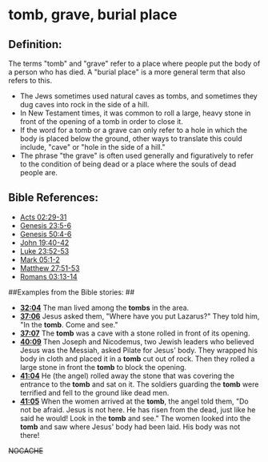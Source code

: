# tomb, grave, burial place #

## Definition: ##

The terms "tomb" and "grave" refer to a place where people put the body of a person who has died. A "burial place" is a more general term that also refers to this.

* The Jews sometimes used natural caves as tombs, and sometimes they dug caves into rock in the side of a hill.
* In New Testament times, it was common to roll a large, heavy stone in front of the opening of a tomb in order to close it.
* If the word for a tomb or a grave can only refer to a hole in which the body is placed below the ground, other ways to translate this could include, "cave" or "hole in the side of a hill."
* The phrase "the grave" is often used generally and figuratively to refer to the condition of being dead or a place where the souls of dead people are.



## Bible References: ##

* [Acts 02:29-31](en/tn/act/help/02/29)
* [Genesis 23:5-6](en/tn/gen/help/23/05)
* [Genesis 50:4-6](en/tn/gen/help/50/04)
* [John 19:40-42](en/tn/jhn/help/19/40)
* [Luke 23:52-53](en/tn/luk/help/23/52)
* [Mark 05:1-2](en/tn/mrk/help/05/01)
* [Matthew 27:51-53](en/tn/mat/help/27/51)
* [Romans 03:13-14](en/tn/rom/help/03/13)

##Examples from the Bible stories: ##

* __[32:04](en/tn/obs/help/32/04)__ The man lived among the __tombs__  in the area.
* __[37:06](en/tn/obs/help/37/06)__ Jesus asked them, "Where have you put Lazarus?" They told him, "In the __tomb__. Come and see."
* __[37:07](en/tn/obs/help/37/07)__ The __tomb__  was a cave with a stone rolled in front of its opening.
* __[40:09](en/tn/obs/help/40/09)__ Then Joseph and Nicodemus, two Jewish leaders who believed Jesus was the Messiah, asked Pilate for Jesus' body. They wrapped his body in cloth and placed it in a __tomb__  cut out of rock. Then they rolled a large stone in front the __tomb__  to block the opening.
* __[41:04](en/tn/obs/help/41/04)__ He (the angel) rolled away the stone that was covering the entrance to the __tomb__  and sat on it. The soldiers guarding the __tomb__  were terrified and fell to the ground like dead men.
* __[41:05](en/tn/obs/help/41/05)__ When the women arrived at the __tomb__, the angel told them, "Do not be afraid. Jesus is not here. He has risen from the dead, just like he said he would! Look in the __tomb__  and see." The women looked into the __tomb__  and saw where Jesus' body had been laid. His body was not there!


~~NOCACHE~~